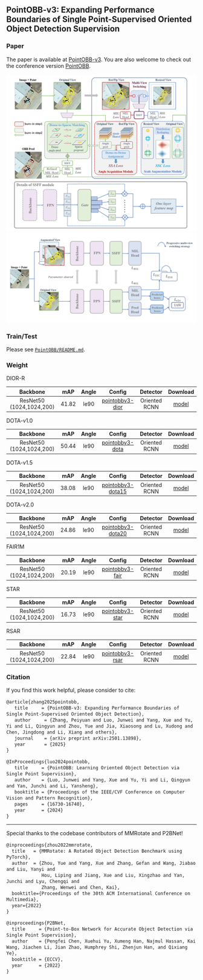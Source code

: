 ## PointOBB-v3:  Expanding Performance Boundaries of Single Point-Supervised Oriented Object Detection Supervision



### Paper
The paper is available at [PointOBB-v3](https://arxiv.org/abs/2501.13898). You are also welcome to check out the conference version [PointOBB](https://openaccess.thecvf.com/content/CVPR2024/html/Luo_PointOBB_Learning_Oriented_Object_Detection_via_Single_Point_Supervision_CVPR_2024_paper.html).


![Pipeline Image](PointOBB/docs/pipeline.jpg)
![Pipeline Image](PointOBB/docs/e2e.jpg)


### Train/Test
Please see [`PointOBB/README.md`](PointOBB/README.md).


### Weight

DIOR-R

|         Backbone         |  mAP  | Angle |  Config | Detector |                                                                                                                                                                              Download                                                                                                                                                                              |
| :----------------------: | :---: | :---: | :---:  | :------: |  :------------------------------------------------------------------------------------------------------------: |
| ResNet50 (1024,1024,200) | 41.82 | le90  | [pointobbv3-dior](PointOBB/configs2/pointobb/pointobbv3_r50_fpn_2x_dior_two_stage.py)|    Oriented RCNN  |  [model](https://drive.google.com/file/d/1ZqBQivJ19QFA-VVCRaYAOuPkgA8PtjNA/view?usp=sharing) |


DOTA-v1.0

|         Backbone         |  mAP  | Angle |  Config | Detector |                                                                                                                                                                              Download                                                                                                                                                                              |
| :----------------------: | :---: | :---: | :-----: | :------: |  :------------------------------------------------------------------------------------------------------------: |
| ResNet50 (1024,1024,200) | 50.44 | le90  | [pointobbv3-dota](PointOBB/configs2/pointobb/pointobbv3_r50_fpn_2x_dota_two_stage.py)|    Oriented RCNN |  [model](https://drive.google.com/file/d/1bFhYBdIMy6yBCyAmTVHcZP6UD3w9cbx8/view?usp=sharing) |


DOTA-v1.5

|         Backbone         |  mAP  | Angle |  Config | Detector |                                                                                                                                                                              Download                                                                                                                                                                              |
| :----------------------: | :---: | :---: | :-----: | :------: |  :------------------------------------------------------------------------------------------------------------: |
| ResNet50 (1024,1024,200) | 38.08 | le90  | [pointobbv3-dota15](PointOBB/configs2/pointobb/pointobbv3_r50_fpn_2x_dota15_two_stage.py)|    Oriented RCNN |  [model](https://drive.google.com/file/d/1bHMmClalEtupq4CJ-6sZBfqW6RfTLEqF/view?usp=sharing) |


DOTA-v2.0

|         Backbone         |  mAP  | Angle |  Config | Detector |                                                                                                                                                                              Download                                                                                                                                                                              |
| :----------------------: | :---: | :---: | :-----: | :------: |  :------------------------------------------------------------------------------------------------------------: |
| ResNet50 (1024,1024,200) | 24.86 | le90  | [pointobbv3-dota20](PointOBB/configs2/pointobb/pointobbv3_r50_fpn_2x_dota20_two_stage.py)|    Oriented RCNN |  [model](https://drive.google.com/file/d/1u__zL9CXyGyeAZVq9hQF-r1qhduzUG0C/view?usp=sharing) |

FAIR1M

|         Backbone         |  mAP  | Angle |  Config | Detector |                                                                                                                                                                              Download                                                                                                                                                                              |
| :----------------------: | :---: | :---: | :-----: | :------: |  :------------------------------------------------------------------------------------------------------------: |
| ResNet50 (1024,1024,200) | 20.19 | le90  | [pointobbv3-fair](PointOBB/configs2/pointobb/pointobbv3_r50_fpn_2x_fair_two_stage.py)|    Oriented RCNN |  [model](https://drive.google.com/file/d/1atuyx7-aZYSOndPkhpr7_4ygDmQNEWuq/view?usp=sharing) |


STAR

|         Backbone         |  mAP  | Angle |  Config | Detector |                                                                                                                                                                              Download                                                                                                                                                                              |
| :----------------------: | :---: | :---: | :-----: | :------: |  :------------------------------------------------------------------------------------------------------------: |
| ResNet50 (1024,1024,200) | 16.73 | le90  | [pointobbv3-star](PointOBB/configs2/pointobb/pointobbv3_r50_fpn_2x_star_two_stage.py)|    Oriented RCNN |  [model](https://drive.google.com/file/d/1m4NAIdTv5vBf9b_4DAJBETRjQw79khZ6/view?usp=sharing) |


RSAR

|         Backbone         |  mAP  | Angle |  Config | Detector |                                                                                                                                                                              Download                                                                                                                                                                              |
| :----------------------: | :---: | :---: | :-----: | :------: |  :------------------------------------------------------------------------------------------------------------: |
| ResNet50 (1024,1024,200) | 22.84 | le90  | [pointobbv3-rsar](PointOBB/configs2/pointobb/pointobbv3_r50_fpn_2x_rsar_two_stage.py)|    Oriented RCNN |  [model](https://drive.google.com/file/d/1bf4wzAApTUFm05sRXmXSyOWzrohW4wx-/view?usp=sharing) |

### Citation
If you find this work helpful, please consider to cite:
```
@article{zhang2025pointobb,
   title     = {PointOBB-v3: Expanding Performance Boundaries of Single Point-Supervised Oriented Object Detection},
   author     = {Zhang, Peiyuan and Luo, Junwei and Yang, Xue and Yu, Yi and Li, Qingyun and Zhou, Yue and Jia, Xiaosong and Lu, Xudong and Chen, Jingdong and Li, Xiang and others},
   journal    = {arXiv preprint arXiv:2501.13898},
   year       = {2025}
}
```
```
@InProceedings{luo2024pointobb,
   title     = {PointOBB: Learning Oriented Object Detection via Single Point Supervision},
   author    = {Luo, Junwei and Yang, Xue and Yu, Yi and Li, Qingyun and Yan, Junchi and Li, Yansheng},
   booktitle = {Proceedings of the IEEE/CVF Conference on Computer Vision and Pattern Recognition},
   pages     = {16730-16740},
   year      = {2024}
}
```

-----

Special thanks to the codebase contributors of MMRotate and P2BNet!
```
@inproceedings{zhou2022mmrotate,
  title   = {MMRotate: A Rotated Object Detection Benchmark using PyTorch},
  author  = {Zhou, Yue and Yang, Xue and Zhang, Gefan and Wang, Jiabao and Liu, Yanyi and
             Hou, Liping and Jiang, Xue and Liu, Xingzhao and Yan, Junchi and Lyu, Chengqi and
             Zhang, Wenwei and Chen, Kai},
  booktitle={Proceedings of the 30th ACM International Conference on Multimedia},
  year={2022}
}
```

```
@inproceedings{P2BNet,
  title     = {Point-to-Box Network for Accurate Object Detection via Single Point Supervision},
  author    = {Pengfei Chen, Xuehui Yu, Xumeng Han, Najmul Hassan, Kai Wang, Jiachen Li, Jian Zhao, Humphrey Shi, Zhenjun Han, and Qixiang Ye},
  booktitle = {ECCV},
  year      = {2022}
}
```

